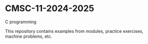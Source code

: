 # CMSC-11-2024-2025
C programming

This repository contains examples from modules, practice exercises, machine problems, etc.
